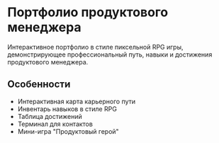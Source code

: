 # Портфолио продуктового менеджера

Интерактивное портфолио в стиле пиксельной RPG игры, демонстрирующее профессиональный путь, навыки и достижения продуктового менеджера.

## Особенности

- Интерактивная карта карьерного пути
- Инвентарь навыков в стиле RPG
- Таблица достижений
- Терминал для контактов
- Мини-игра "Продуктовый герой"

